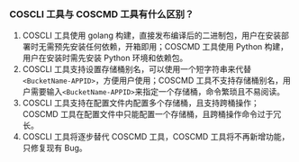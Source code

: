 ### COSCLI 工具与 COSCMD 工具有什么区别？

1. COSCLI 工具使用 golang 构建，直接发布编译后的二进制包，用户在安装部署时无需预先安装任何依赖，开箱即用；COSCMD 工具使用 Python 构建，用户在安装时需先安装 Python 环境和依赖包。
2. COSCLI 工具支持设置存储桶别名，可以使用一个短字符串来代替`<BucketName-APPID>`，方便用户使用；COSCMD 工具不支持存储桶别名，用户需要输入`<BucketName-APPID>`来指定一个存储桶，命令繁琐且不易阅读。
3. COSCLI 工具支持在配置文件内配置多个存储桶，且支持跨桶操作；COSCMD 工具在配置文件中只能配置一个存储桶，且跨桶操作命令过于冗长。
4. COSCLI 工具将逐步替代 COSCMD 工具，COSCMD 工具将不再新增功能，只修复现有 Bug。


